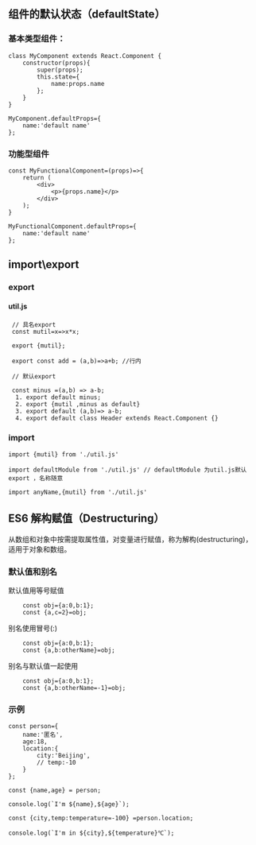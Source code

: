 ##  组件的默认状态（defaultState）

### 基本类型组件：

```
class MyComponent extends React.Component {
    constructor(props){
        super(props);
        this.state={
            name:props.name
        };
    }
}

MyComponent.defaultProps={
    name:'default name'
};

```

### 功能型组件

```
const MyFunctionalComponent=(props)=>{
    return (
        <div>
            <p>{props.name}</p>
        </div>
    );
}

MyFunctionalComponent.defaultProps={
    name:'default name'
};

```

## import\export

### export
#### util.js
```
 // 具名export
 const mutil=x=>x*x;

 export {mutil};

 export const add = (a,b)=>a+b; //行内

 // 默认export

 const minus =(a,b) => a-b;
  1. export default minus; 
  2. export {mutil ,minus as default}
  3. export default (a,b)=> a-b;
  4. export default class Header extends React.Component {}
 ```
### import
```
import {mutil} from './util.js'

import defaultModule from './util.js' // defaultModule 为util.js默认export ，名称随意

import anyName,{mutil} from './util.js'

```

## ES6 解构赋值（Destructuring）
从数组和对象中按需提取属性值，对变量进行赋值，称为解构(destructuring)，适用于对象和数组。

### 默认值和别名
默认值用等号赋值
```
    const obj={a:0,b:1};
    const {a,c=2}=obj;

```
别名使用冒号(:)

```
    const obj={a:0,b:1};
    const {a,b:otherName}=obj;
```
别名与默认值一起使用

```
    const obj={a:0,b:1};
    const {a,b:otherName=-1}=obj;
```

### 示例
```
const person={
    name:'匿名',
    age:18,
    location:{
        city:'Beijing',
        // temp:-10
    }
};

const {name,age} = person;

console.log(`I'm ${name},${age}`);

const {city,temp:temperature=-100} =person.location;

console.log(`I'm in ${city},${temperature}℃`);
```
